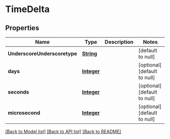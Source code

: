 # TimeDelta
## Properties

Name | Type | Description | Notes
------------ | ------------- | ------------- | -------------
**UnderscoreUnderscoretype** | [**String**](string.md) |  | [default to null]
**days** | [**Integer**](integer.md) |  | [optional] [default to null]
**seconds** | [**Integer**](integer.md) |  | [optional] [default to null]
**microsecond** | [**Integer**](integer.md) |  | [optional] [default to null]

[[Back to Model list]](../README.md#documentation-for-models) [[Back to API list]](../README.md#documentation-for-api-endpoints) [[Back to README]](../README.md)

